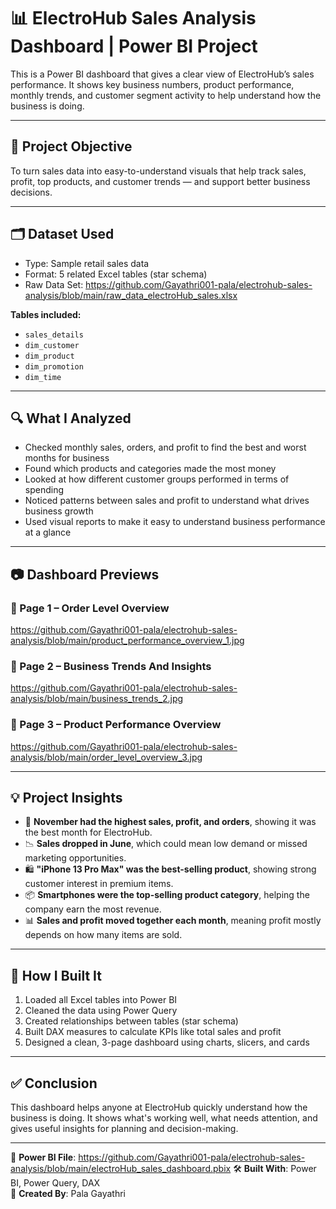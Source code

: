 # 📊 ElectroHub Sales Analysis Dashboard | Power BI Project

This is a Power BI dashboard that gives a clear view of ElectroHub’s sales performance. It shows key business numbers, product performance, monthly trends, and customer segment activity to help understand how the business is doing.

---

## 🎯 Project Objective

To turn sales data into easy-to-understand visuals that help track sales, profit, top products, and customer trends — and support better business decisions.

---

## 🗂️ Dataset Used

- Type: Sample retail sales data
- Format: 5 related Excel tables (star schema)
- Raw Data Set: https://github.com/Gayathri001-pala/electrohub-sales-analysis/blob/main/raw_data_electroHub_sales.xlsx

**Tables included:**
- `sales_details`
- `dim_customer`
- `dim_product`
- `dim_promotion`
- `dim_time`

---

## 🔍 What I Analyzed

- Checked monthly sales, orders, and profit to find the best and worst months for business
- Found which products and categories made the most money
- Looked at how different customer groups performed in terms of spending
- Noticed patterns between sales and profit to understand what drives business growth
- Used visual reports to make it easy to understand business performance at a glance

---

## 📷 Dashboard Previews

### 📌 Page 1 – Order Level Overview
https://github.com/Gayathri001-pala/electrohub-sales-analysis/blob/main/product_performance_overview_1.jpg

### 📌 Page 2 – Business Trends And Insights
https://github.com/Gayathri001-pala/electrohub-sales-analysis/blob/main/business_trends_2.jpg

### 📌 Page 3 – Product Performance Overview
https://github.com/Gayathri001-pala/electrohub-sales-analysis/blob/main/order_level_overview_3.jpg

---

## 💡 Project Insights

- 🚀 **November had the highest sales, profit, and orders**, showing it was the best month for ElectroHub.
- 📉 **Sales dropped in June**, which could mean low demand or missed marketing opportunities.
- 🛍️ **"iPhone 13 Pro Max" was the best-selling product**, showing strong customer interest in premium items.
- 📦 **Smartphones were the top-selling product category**, helping the company earn the most revenue.
- 📊 **Sales and profit moved together each month**, meaning profit mostly depends on how many items are sold.

---

## 🧭 How I Built It

1. Loaded all Excel tables into Power BI
2. Cleaned the data using Power Query
3. Created relationships between tables (star schema)
4. Built DAX measures to calculate KPIs like total sales and profit
5. Designed a clean, 3-page dashboard using charts, slicers, and cards

---

## ✅ Conclusion

This dashboard helps anyone at ElectroHub quickly understand how the business is doing. It shows what's working well, what needs attention, and gives useful insights for planning and decision-making.

---

📁 **Power BI File**: https://github.com/Gayathri001-pala/electrohub-sales-analysis/blob/main/electroHub_sales_dashboard.pbix
🛠️ **Built With**: Power BI, Power Query, DAX  
👤 **Created By**: Pala Gayathri 


